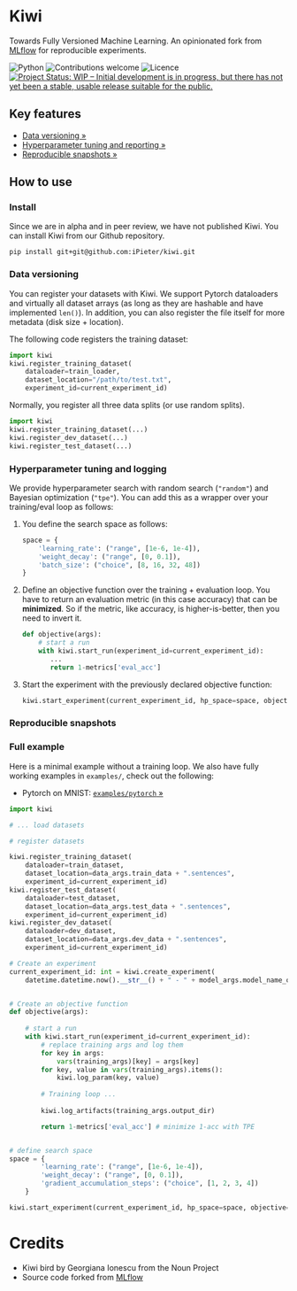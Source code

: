 

# Kiwi
Towards Fully Versioned Machine Learning. An opinionated fork from [MLflow](https://mlflow.org) for reproducible experiments.

![Python](https://img.shields.io/badge/python-v3.7-blue.svg)
![Contributions welcome](https://img.shields.io/badge/contributions-welcome-orange.svg)
![Licence](https://img.shields.io/badge/licence-Apache--2.0-green)
[![Project Status: WIP – Initial development is in progress, but there has not yet been a stable, usable release suitable for the public.](https://www.repostatus.org/badges/latest/wip.svg)](https://www.repostatus.org/#wip)


## Key features
- [Data versioning »](#data-versioning)
- [Hyperparameter tuning and reporting »](#hyperparam)
- [Reproducible snapshots »](#snapshots)


## How to use

### Install
Since we are in alpha and in peer review, we have not published Kiwi. 
You can install Kiwi from our Github repository. 

```shell script
pip install git+git@github.com:iPieter/kiwi.git
```

### <a name="data-versioning"></a> Data versioning
You can register your datasets with Kiwi. 
We support Pytorch dataloaders and virtually all dataset arrays (as long as they are hashable and have implemented `len()`).
In addition, you can also register the file itself for more metadata (disk size + location).

The following code registers the training dataset:
```python
import kiwi
kiwi.register_training_dataset(
    dataloader=train_loader,
    dataset_location="/path/to/test.txt",
    experiment_id=current_experiment_id)
```

Normally, you register all three data splits (or use random splits).
```python
import kiwi
kiwi.register_training_dataset(...)
kiwi.register_dev_dataset(...)
kiwi.register_test_dataset(...)
```

### <a name="hyperparam"></a> Hyperparameter tuning and logging
We provide hyperparameter search with random search (`"random"`) and Bayesian optimization (`"tpe"`).
You can add this as a wrapper over your training/eval loop as follows:

1. You define the search space as follows: 

    ```python
    space = {
        'learning_rate': ("range", [1e-6, 1e-4]),
        'weight_decay': ("range", [0, 0.1]),
        'batch_size': ("choice", [8, 16, 32, 48])
    }
    ```

2. Define an objective function over the training + evaluation loop.
    You have to return an evaluation metric (in this case accuracy) that can be **minimized**. 
    So if the metric, like accuracy, is higher-is-better, then you need to invert it. 

    ```python
    def objective(args):
        # start a run
        with kiwi.start_run(experiment_id=current_experiment_id):
           ...
           return 1-metrics['eval_acc']
    ```
3. Start the experiment with the previously declared objective function:
    ```python
    kiwi.start_experiment(current_experiment_id, hp_space=space, objective=objective, max_evals=30, mode="tpe")
    ```

### <a name="snapshots"></a> Reproducible snapshots

### Full example
Here is a minimal example without a training loop. 
We also have fully working examples in `examples/`, check out the following: 

- Pytorch on MNIST: [`examples/pytorch` »](examples/pytorch)

```python
import kiwi

# ... load datasets

# register datasets

kiwi.register_training_dataset(
    dataloader=train_dataset,
    dataset_location=data_args.train_data + ".sentences",
    experiment_id=current_experiment_id)
kiwi.register_test_dataset(
    dataloader=test_dataset,
    dataset_location=data_args.test_data + ".sentences",
    experiment_id=current_experiment_id)
kiwi.register_dev_dataset(
    dataloader=dev_dataset,
    dataset_location=data_args.dev_data + ".sentences",
    experiment_id=current_experiment_id)

# Create an experiment
current_experiment_id: int = kiwi.create_experiment(
    datetime.datetime.now().__str__() + " - " + model_args.model_name_or_path)


# Create an objective function
def objective(args):
    
    # start a run
    with kiwi.start_run(experiment_id=current_experiment_id):
        # replace training args and log them
        for key in args:
            vars(training_args)[key] = args[key]
        for key, value in vars(training_args).items():
            kiwi.log_param(key, value)
        
        # Training loop ...
    
        kiwi.log_artifacts(training_args.output_dir)

        return 1-metrics['eval_acc'] # minimize 1-acc with TPE


# define search space
space = {
        'learning_rate': ("range", [1e-6, 1e-4]),
        'weight_decay': ("range", [0, 0.1]),
        'gradient_accumulation_steps': ("choice", [1, 2, 3, 4])
    }

kiwi.start_experiment(current_experiment_id, hp_space=space, objective=objective, max_evals=30, mode="tpe")
```


# Credits
- Kiwi bird by Georgiana Ionescu from the Noun Project
- Source code forked from [MLflow](https://mlflow.org)